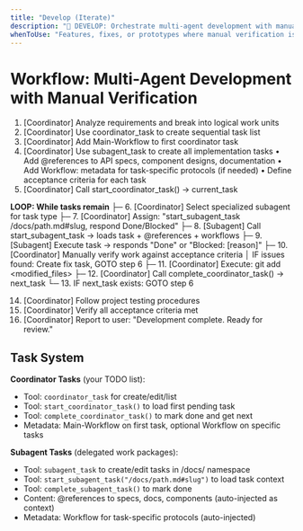 ```yaml
---
title: "Develop (Iterate)"
description: "🔄 DEVELOP: Orchestrate multi-agent development with manual verification"
whenToUse: "Features, fixes, or prototypes where manual verification is preferred over automated testing"
---
```


# Workflow: Multi-Agent Development with Manual Verification

1. [Coordinator] Analyze requirements and break into logical work units
2. [Coordinator] Use coordinator_task to create sequential task list
3. [Coordinator] Add Main-Workflow to first coordinator task
4. [Coordinator] Use subagent_task to create all implementation tasks
   • Add @references to API specs, component designs, documentation
   • Add Workflow: metadata for task-specific protocols (if needed)
   • Define acceptance criteria for each task
5. [Coordinator] Call start_coordinator_task() → current_task

**LOOP: While tasks remain**
├─ 6. [Coordinator] Select specialized subagent for task type
├─ 7. [Coordinator] Assign: "start_subagent_task /docs/path.md#slug, respond Done/Blocked"
├─ 8. [Subagent] Call start_subagent_task → loads task + @references + workflows
├─ 9. [Subagent] Execute task → responds "Done" or "Blocked: [reason]"
├─ 10. [Coordinator] Manually verify work against acceptance criteria
│  IF issues found: Create fix task, GOTO step 6
├─ 11. [Coordinator] Execute: git add <modified_files>
├─ 12. [Coordinator] Call complete_coordinator_task() → next_task
└─ 13. IF next_task exists: GOTO step 6

14. [Coordinator] Follow project testing procedures
15. [Coordinator] Verify all acceptance criteria met
16. [Coordinator] Report to user: "Development complete. Ready for review."

## Task System

**Coordinator Tasks** (your TODO list):
- Tool: `coordinator_task` for create/edit/list
- Tool: `start_coordinator_task()` to load first pending task
- Tool: `complete_coordinator_task()` to mark done and get next
- Metadata: Main-Workflow on first task, optional Workflow on specific tasks

**Subagent Tasks** (delegated work packages):
- Tool: `subagent_task` to create/edit tasks in /docs/ namespace
- Tool: `start_subagent_task("/docs/path.md#slug")` to load task context
- Tool: `complete_subagent_task()` to mark done
- Content: @references to specs, docs, components (auto-injected as context)
- Metadata: Workflow for task-specific protocols (auto-injected)
